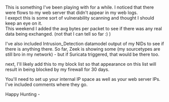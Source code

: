 This is something I've been playing with for a while.  I noticed that there were flows to my web server that didn't appear in my web logs.  
I exepct this is some sort of vulnerability scanning and thought I should keep an eye on it.  
This weekend I added the avg bytes per packet to see if there was any real data being exchanged.  (not that I can tell so far :) )

I've also included Intrusion_Detection datamodel output of my NIDs to see if there is anything there.  So far, Zeek is showing some (my sourcetypes are still bro in my network) - but if Suricata triggered, that would be there too.  

next, I'll likely add this to my block list so that appearance on this list will result in being blocked by my firewall for 30 days.

You'll need to set up your internal IP space as well as your web server IPs.  I've included comments where they go.

Happy Hunting - 
